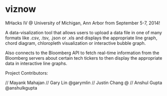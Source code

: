 viznow
=================

MHacks IV @ University of Michigan, Ann Arbor from September 5-7, 2014!

A data-visalization tool that allows users to upload a data file in one of many formats like .csv, .tsv, .json or .xls and displays the appropriate line graph, chord diagram, chloropleth visualization or interactive bubble graph.

Also connects to the Bloomberg API to fetch real-time information from the Bloomberg servers about certain tech tickers to then display the appropriate data in interactive line graphs.

Project Contributors:

// Mayank Mahajan
// Gary Lin @garymlin
// Justin Chang @
// Anshul Gupta @anshulkgupta
